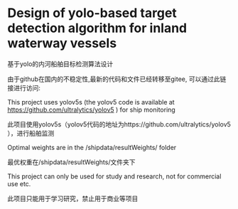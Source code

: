 # Design of yolo-based target detection algorithm for inland waterway vessels

基于yolo的内河船舶目标检测算法设计


由于github在国内的不稳定性,最新的代码和文件已经转移至gitee, 可以通过此链接进行访问:


This project uses yolov5s (the yolov5 code is available at https://github.com/ultralytics/yolov5 ) for ship monitoring

此项目使用yolov5s（yolov5代码的地址为https://github.com/ultralytics/yolov5 ），进行船舶监测



Optimal weights are in the /shipdata/resultWeights/ folder

最优权重在/shipdata/resultWeights/文件夹下




This project can only be used for study and research, not for commercial use etc.

此项目只能用于学习研究，禁止用于商业等项目



